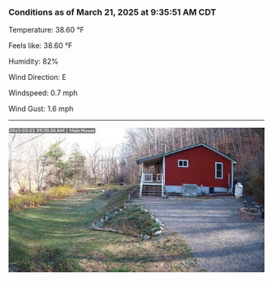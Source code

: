 ### Conditions as of March 21, 2025 at 9:35:51 AM CDT 

Temperature: 38.60 &deg;F

Feels like: 38.60 &deg;F

Humidity: 82%

Wind Direction: E

Windspeed: 0.7 mph

Wind Gust: 1.6 mph

---

<img src="./images/latest.jpeg"/>

